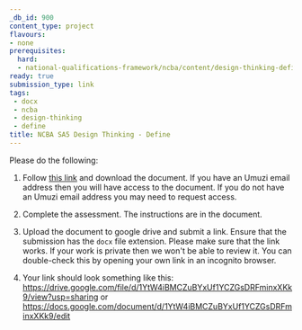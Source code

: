 ```yaml
---
_db_id: 900
content_type: project
flavours:
- none
prerequisites:
  hard:
  - national-qualifications-framework/ncba/content/design-thinking-define
ready: true
submission_type: link
tags: 
 - docx
 - ncba
 - design-thinking
 - define
title: NCBA SA5 Design Thinking - Define
---
```


Please do the following:

1. Follow [this link](https://docs.google.com/document/d/1kfSAC917kcPBPdJRTd3_lBZCwiueGlYo/edit?usp=sharing&ouid=106698657596806218419&rtpof=true&sd=true) and download the document. If you have an Umuzi email address then you will have access to the document. If you do not have an Umuzi email address you may need to request access.

2. Complete the assessment. The instructions are in the document. 
   
3. Upload the document to google drive and submit a link. Ensure that the submission has the `docx` file extension. Please make sure that the link works. If your work is private then we won't be able to review it. You can double-check this by opening your own link in an incognito browser.  

4. Your link should look something like this:
https://drive.google.com/file/d/1YtW4iBMCZuBYxUf1YCZGsDRFminxXKk9/view?usp=sharing or https://docs.google.com/document/d/1YtW4iBMCZuBYxUf1YCZGsDRFminxXKk9/edit
